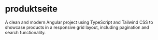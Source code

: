 # produktseite
A clean and modern Angular project using TypeScript and Tailwind CSS to showcase products in a responsive grid layout, including pagination and search functionality.
